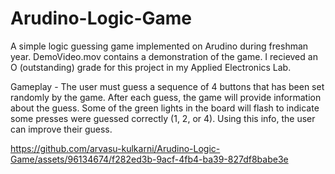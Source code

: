# Arudino-Logic-Game
A simple logic guessing game implemented on Arudino during freshman year. DemoVideo.mov contains a demonstration of the game. I recieved an O (outstanding) grade for this project in my Applied Electronics Lab.

Gameplay - The user must guess a sequence of 4 buttons that has been set randomly by the game. After each guess, the game will provide information about the guess. Some of the green lights in the board will flash to indicate some presses were guessed correctly (1, 2, or 4). Using this info, the user can improve their guess.

https://github.com/arvasu-kulkarni/Arudino-Logic-Game/assets/96134674/f282ed3b-9acf-4fb4-ba39-827df8babe3e
